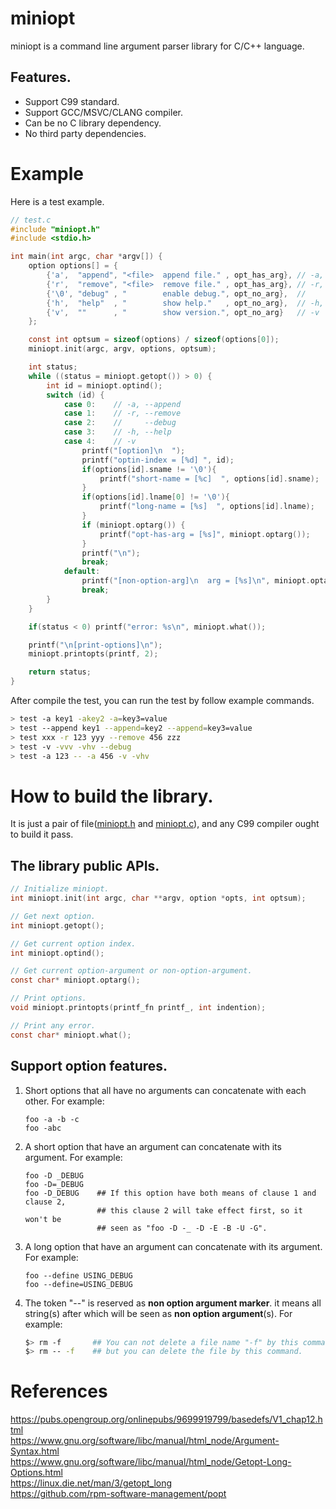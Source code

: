 
# miniopt

miniopt is a command line argument parser library for C/C++ language.

## Features.
- Support C99 standard.
- Support GCC/MSVC/CLANG compiler.
- Can be no C library dependency.
- No third party dependencies.

# Example

Here is a test example.

```C
// test.c
#include "miniopt.h"
#include <stdio.h>

int main(int argc, char *argv[]) {
    option options[] = {
        {'a',  "append", "<file>  append file." , opt_has_arg}, // -a, --append
        {'r',  "remove", "<file>  remove file." , opt_has_arg}, // -r, --remove
        {'\0', "debug" , "        enable debug.", opt_no_arg},  //     --debug
        {'h',  "help"  , "        show help."   , opt_no_arg},  // -h, --help
        {'v',  ""      , "        show version.", opt_no_arg}   // -v
    };

    const int optsum = sizeof(options) / sizeof(options[0]);
    miniopt.init(argc, argv, options, optsum);

    int status;
    while ((status = miniopt.getopt()) > 0) {
        int id = miniopt.optind();
        switch (id) {
            case 0:    // -a, --append
            case 1:    // -r, --remove
            case 2:    //     --debug
            case 3:    // -h, --help
            case 4:    // -v
                printf("[option]\n  ");
                printf("optin-index = [%d] ", id);
                if(options[id].sname != '\0'){
                    printf("short-name = [%c]  ", options[id].sname);
                }
                if(options[id].lname[0] != '\0'){
                    printf("long-name = [%s]  ", options[id].lname);
                }
                if (miniopt.optarg()) {
                    printf("opt-has-arg = [%s]", miniopt.optarg());
                }
                printf("\n");
                break;
            default:
                printf("[non-option-arg]\n  arg = [%s]\n", miniopt.optarg());
                break;
        }
    }

    if(status < 0) printf("error: %s\n", miniopt.what());

    printf("\n[print-options]\n");
    miniopt.printopts(printf, 2);

    return status;
}
```

After compile the test, you can run the test by follow example commands.

```bash
> test -a key1 -akey2 -a=key3=value 
> test --append key1 --append=key2 --append=key3=value
> test xxx -r 123 yyy --remove 456 zzz
> test -v -vvv -vhv --debug
> test -a 123 -- -a 456 -v -vhv
```

# How to build the library.
It is just a pair of file([miniopt.h](src/miniopt.h) and [miniopt.c](src/miniopt.c)), and any C99 compiler ought to build it pass.

## The library public APIs.
```C
// Initialize miniopt.
int miniopt.init(int argc, char **argv, option *opts, int optsum);

// Get next option.
int miniopt.getopt();

// Get current option index.
int miniopt.optind();

// Get current option-argument or non-option-argument.     
const char* miniopt.optarg();

// Print options.
void miniopt.printopts(printf_fn printf_, int indention);

// Print any error.
const char* miniopt.what();
```

## Support option features.
1. Short options that all have no arguments can concatenate with each other. For example:  
    ```
    foo -a -b -c  
    foo -abc  
    ```
2. A short option that have an argument can concatenate with its argument. For example:  
    ```
    foo -D _DEBUG
    foo -D=_DEBUG
    foo -D_DEBUG    ## If this option have both means of clause 1 and clause 2, 
                    ## this clause 2 will take effect first, so it won't be 
                    ## seen as "foo -D -_ -D -E -B -U -G".
    ```
3. A long option that have an argument can concatenate with its argument. For example:  
    ```
    foo --define USING_DEBUG  
    foo --define=USING_DEBUG  
    ```
4. The token "--" is reserved as **non option argument marker**. it means all string(s) after which will be seen as **non option argument**(s). For example:  
    ```bash
    $> rm -f       ## You can not delete a file name "-f" by this command,
    $> rm -- -f    ## but you can delete the file by this command.
    ```

# References  
 
https://pubs.opengroup.org/onlinepubs/9699919799/basedefs/V1_chap12.html  
https://www.gnu.org/software/libc/manual/html_node/Argument-Syntax.html  
https://www.gnu.org/software/libc/manual/html_node/Getopt-Long-Options.html  
https://linux.die.net/man/3/getopt_long  
https://github.com/rpm-software-management/popt  
